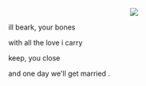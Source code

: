<p align="center">
  <img src="https://files.catbox.moe/5avpev.png" />
</p>
ill beark, your bones

with all  the love i carry

keep, you close

and one day we'll get married .
